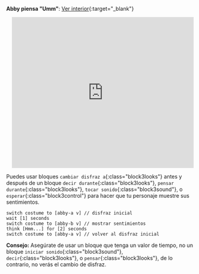 **Abby piensa "Umm"**: [Ver interior](https://scratch.mit.edu/projects/498767227/editor){:target="_blank"}
<div class="scratch-preview" style="margin-left: 15px;">
  <iframe allowtransparency="true" width="485" height="402" src="https://scratch.mit.edu/projects/embed/498767227/?autostart=false" frameborder="0"></iframe>
</div>

Puedes usar bloques `cambiar disfraz a`{:class="block3looks"} antes y después de un bloque `decir durante`{:class="block3looks"}, `pensar durante`{:class="block3looks"}, `tocar sonido`{:class="block3sound"}, o `esperar`{:class="block3control"} para hacer que tu personaje muestre sus sentimientos.

```blocks3
switch costume to [abby-a v] // disfraz inicial
wait [1] seconds
switch costume to [abby-b v] // mostrar sentimientos
think [Hmm...] for [2] seconds
switch costume to [abby-a v] // volver al disfraz inicial
```

**Consejo:** Asegúrate de usar un bloque que tenga un valor de tiempo, no un bloque `iniciar sonido`{:class="block3sound"}, `decir`{:class="block3looks"}, o `pensar`{:class="block3looks"}, de lo contrario, no verás el cambio de disfraz.

